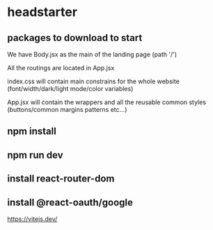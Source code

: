# headstarter

## packages to download to start

We have Body.jsx as the main of the landing page (path '/')

All the routings are located in App.jsx

index.css will contain main constrains for the whole website (font/width/dark/light mode/color variables)

App.jsx will contain the wrappers and all the reusable common styles (buttons/common margins patterns etc...)

## npm install

## npm run dev

## install react-router-dom

## install @react-oauth/google

https://vitejs.dev/